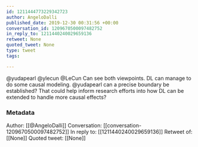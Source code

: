 ```yaml
---
id: 1211444773229342723
author: AngeloDalli
published_date: 2019-12-30 00:31:56 +00:00
conversation_id: 1209670500097482752
in_reply_to: 1211440240029659136
retweet: None
quoted_tweet: None
type: tweet
tags:

---
```


@yudapearl @ylecun @LeCun Can see both viewpoints. DL can manage to do some causal modeling. @yudapearl can a precise boundary be established? That could help inform research efforts into how DL can be extended to handle more causal effects?

### Metadata

Author: [[@AngeloDalli]]
Conversation: [[conversation-1209670500097482752]]
In reply to: [[1211440240029659136]]
Retweet of: [[None]]
Quoted tweet: [[None]]
